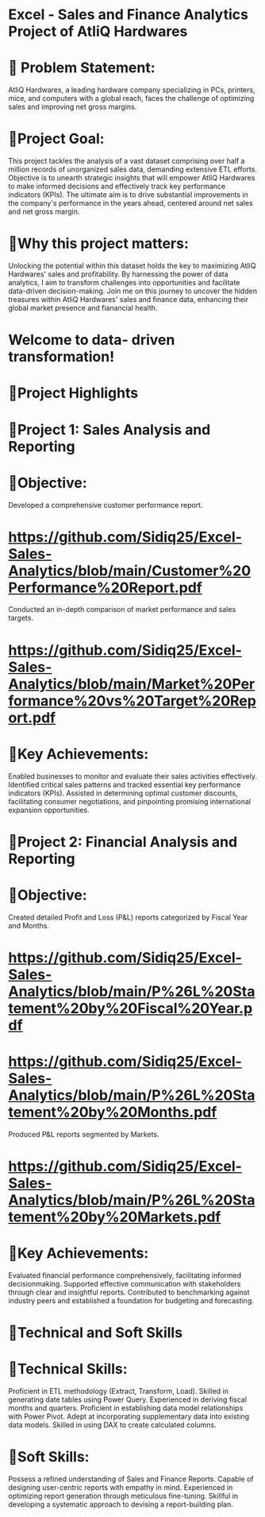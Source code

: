 # Excel - Sales and Finance Analytics Project of AtliQ Hardwares

# 💾 Problem Statement:
AtliQ Hardwares, a leading hardware company specializing in PCs, printers, mice, and computers with a global reach, faces the challenge of optimizing sales and improving net gross margins.

# 💾Project Goal:
This project tackles the analysis of a vast dataset comprising over half a million records of unorganized sales data, demanding extensive ETL efforts. Objective is to unearth strategic insights that will empower AtliQ Hardwares to make informed decisions and effectively track key performance indicators (KPIs). The ultimate aim is to drive substantial improvements in the company's performance in the years ahead, centered around net sales and net gross margin.

# 💾Why this project matters:
Unlocking the potential within this dataset holds the key to maximizing AtliQ Hardwares' sales and profitability.
By harnessing the power of data analytics, I aim to transform challenges into opportunities and facilitate data-driven decision-making.
Join me on this journey to uncover the hidden treasures within AtliQ Hardwares' sales and finance data, enhancing their global market presence and fianancial health.

# Welcome to data- driven transformation!

# 💾Project Highlights

# 📘Project 1: Sales Analysis and Reporting

# 💫Objective:
Developed a comprehensive customer performance report.
# https://github.com/Sidiq25/Excel-Sales-Analytics/blob/main/Customer%20Performance%20Report.pdf

Conducted an in-depth comparison of market performance and sales targets.
# https://github.com/Sidiq25/Excel-Sales-Analytics/blob/main/Market%20Performance%20vs%20Target%20Report.pdf

# 💫Key Achievements:
Enabled businesses to monitor and evaluate their sales activities effectively.
Identified critical sales patterns and tracked essential key performance indicators (KPIs).
Assisted in determining optimal customer discounts, facilitating consumer negotiations, and pinpointing promising international expansion opportunities.


# 📘Project 2: Financial Analysis and Reporting

# 💫Objective:
Created detailed Profit and Loss (P&L) reports categorized by Fiscal Year and Months.
# https://github.com/Sidiq25/Excel-Sales-Analytics/blob/main/P%26L%20Statement%20by%20Fiscal%20Year.pdf
# https://github.com/Sidiq25/Excel-Sales-Analytics/blob/main/P%26L%20Statement%20by%20Months.pdf

Produced P&L reports segmented by Markets.
# https://github.com/Sidiq25/Excel-Sales-Analytics/blob/main/P%26L%20Statement%20by%20Markets.pdf

# 💫Key Achievements:
Evaluated financial performance comprehensively, facilitating informed decisionmaking.
Supported effective communication with stakeholders through clear and insightful reports.
Contributed to benchmarking against industry peers and established a foundation for budgeting and forecasting.


# 💾Technical and Soft Skills
# 💫Technical Skills:
Proficient in ETL methodology (Extract, Transform, Load).
Skilled in generating date tables using Power Query.
Experienced in deriving fiscal months and quarters.
Proficient in establishing data model relationships with Power Pivot.
Adept at incorporating supplementary data into existing data models.
Skilled in using DAX to create calculated columns.

# 💫Soft Skills:
Possess a refined understanding of Sales and Finance Reports.
Capable of designing user-centric reports with empathy in mind.
Experienced in optimizing report generation through meticulous fine-tuning.
Skillful in developing a systematic approach to devising a report-building plan.
